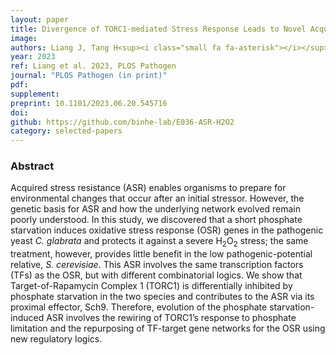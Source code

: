 ```yaml
---
layout: paper
title: Divergence of TORC1-mediated Stress Response Leads to Novel Acquired Stress Resistance in a Pathogenic Yeast
image: 
authors: Liang J, Tang H<sup><i class="small fa fa-asterisk"></i></sup>, Snyder LF<sup><i class="small fa fa-asterisk"></i></sup>, Youngstrom CE, He BZ<sup><i class="small fa fa-envelope"></i></sup>.
year: 2023
ref: Liang et al. 2023, PLOS Pathogen
journal: "PLOS Pathogen (in print)"
pdf:
supplement: 
preprint: 10.1101/2023.06.20.545716
doi: 
github: https://github.com/binhe-lab/E036-ASR-H2O2
category: selected-papers
---
```


### Abstract ###
Acquired stress resistance (ASR) enables organisms to prepare for environmental changes that occur after an initial stressor. However, the genetic basis for ASR and how the underlying network evolved remain poorly understood. In this study, we discovered that a short phosphate starvation induces oxidative stress response (OSR) genes in the pathogenic yeast _C. glabrata_ and protects it against a severe H<sub>2</sub>O<sub>2</sub> stress; the same treatment, however, provides little benefit in the low pathogenic-potential relative, _S. cerevisiae_. This ASR involves the same transcription factors (TFs) as the OSR, but with different combinatorial logics. We show that Target-of-Rapamycin Complex 1 (TORC1) is differentially inhibited by phosphate starvation in the two species and contributes to the ASR via its proximal effector, Sch9. Therefore, evolution of the phosphate starvation-induced ASR involves the rewiring of TORC1’s response to phosphate limitation and the repurposing of TF-target gene networks for the OSR using new regulatory logics.
